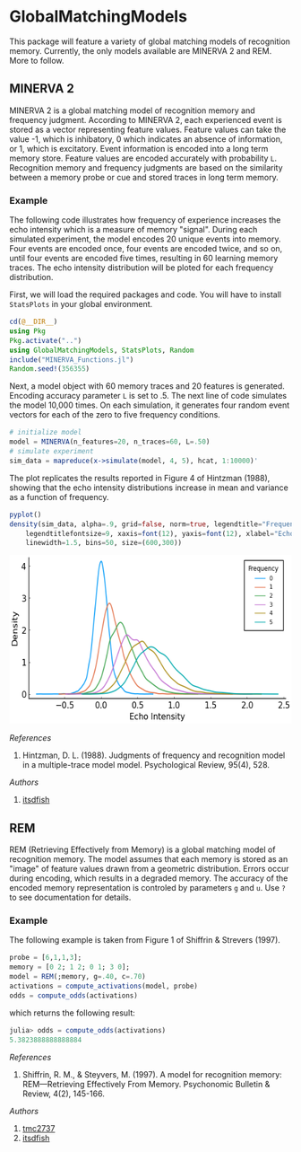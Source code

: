 # GlobalMatchingModels

This package will feature a variety of global matching models of recognition memory. Currently, the only models available are MINERVA 2 and REM. More to follow. 

## MINERVA 2

MINERVA 2 is a global matching model of recognition memory and frequency judgment. According to MINERVA 2, each experienced event is stored as a vector representing feature values. Feature values can take the 
value -1, which is inhibatory, 0 which indicates an absence of information, or 1, which is excitatory. Event information is encoded into a long term memory store. Feature values are encoded accurately with probability `L`. Recognition memory and frequency judgments are based on the similarity between a memory probe or cue and stored traces in long term memory. 

### Example 

The following code illustrates how frequency of experience increases the echo intensity which is a measure
of memory "signal". During each simulated experiment, the model encodes 20 unique events into memory. Four events are encoded once, four events are encoded twice, and so on, until four events are encoded five times, resulting in 60 learning memory traces. The echo intensity distribution will be ploted for each frequency distribution.

First, we will load the required packages and code. You will have to install `StatsPlots` in your global environment. 
```julia
cd(@__DIR__)
using Pkg
Pkg.activate("..")
using GlobalMatchingModels, StatsPlots, Random
include("MINERVA_Functions.jl")
Random.seed!(356355)
```

Next, a model object with 60 memory traces and 20 features is generated. Encoding accuracy parameter `L`
is set to .5. The next line of code simulates the model 10,000 times. On each simulation, it generates four random event vectors for each of the zero to five frequency conditions.  

```julia
# initialize model
model = MINERVA(n_features=20, n_traces=60, L=.50)
# simulate experiment
sim_data = mapreduce(x->simulate(model, 4, 5), hcat, 1:10000)'
```

The plot replicates the results reported in Figure 4 of Hintzman (1988), showing that the echo intensity distributions increase in mean and variance as a function of frequency.

```julia
pyplot()
density(sim_data, alpha=.9, grid=false, norm=true, legendtitle="Frequency", label=[0:5;]',
    legendtitlefontsize=9, xaxis=font(12), yaxis=font(12), xlabel="Echo Intensity", ylabel="Density", 
    linewidth=1.5, bins=50, size=(600,300))
```
<img src="Examples/MINERVA.png" alt="" width="600" height="300">


*References*

1. Hintzman, D. L. (1988). Judgments of frequency and recognition model in a multiple-trace model model. 
    Psychological Review, 95(4), 528.

*Authors*

1. [itsdfish](https://github.com/itsdfish)


## REM

REM (Retrieving Effectively from Memory) is a global matching model of recognition memory. The model assumes that each memory is stored as an "image" of feature values drawn from a geometric distribution. Errors occur during encoding, which results in a degraded memory. The accuracy of the encoded memory representation is controled by parameters `g` and `u`. Use `?` to see documentation for details. 

### Example

The following example is taken from Figure 1 of Shiffrin & Strevers (1997).

```julia
probe = [6,1,1,3];
memory = [0 2; 1 2; 0 1; 3 0];
model = REM(;memory, g=.40, c=.70)
activations = compute_activations(model, probe)
odds = compute_odds(activations)
````
which returns the following result:

```julia
julia> odds = compute_odds(activations)
5.3823888888888884
```
*References*

1. Shiffrin, R. M., & Steyvers, M. (1997). A model for recognition memory:
    REM—Retrieving Effectively From Memory. Psychonomic Bulletin & Review,
    4(2), 145-166.

*Authors*

1. [tmc2737](https://github.com/tmc2737)
2. [itsdfish](https://github.com/itsdfish)

